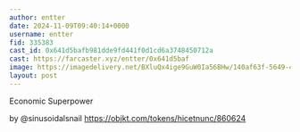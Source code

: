 ```yaml
---
author: entter
date: 2024-11-09T09:40:14+0000
username: entter
fid: 335383
cast_id: 0x641d5bafb981dde9fd441f0d1cd6a3748450712a
cast: https://farcaster.xyz/entter/0x641d5baf
image: https://imagedelivery.net/BXluQx4ige9GuW0Ia56BHw/140af63f-5649-4b61-0b15-4f0e0b830100/original
layout: post
---
```


Economic Superpower

by @sinusoidalsnail https://objkt.com/tokens/hicetnunc/860624

<img src='https://imagedelivery.net/BXluQx4ige9GuW0Ia56BHw/140af63f-5649-4b61-0b15-4f0e0b830100/original' alt='' referrerpolicy='no-referrer'/>
